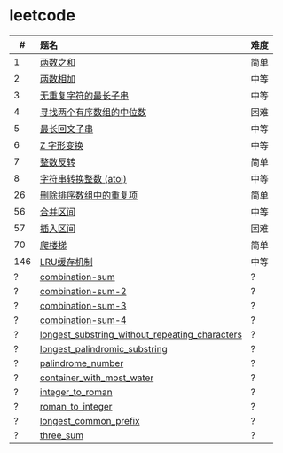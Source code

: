 # leetcode

| #   | 题名                                                                                                     | 难度 |
| --- | :------------------------------------------------------------------------------------------------------- | ---- |
| 1   | [两数之和](docs/two_sum.md)                                                                              | 简单 |
| 2   | [两数相加](docs/add_two_numbers.md)                                                                      | 中等 |
| 3   | [无重复字符的最长子串](docs/length_of_longest_substring.md)                                              | 中等 |
| 4   | [寻找两个有序数组的中位数](docs/find_median_sorted_arrays.md)                                            | 困难 |
| 5   | [最长回文子串](docs/longest_palindrome.md)                                                               | 中等 |
| 6   | [Z 字形变换](docs/zigzag-conversion.md)                                                                  | 中等 |
| 7   | [整数反转](docs/reverse-integer.md)                                                                      | 简单 |
| 8   | [字符串转换整数 (atoi)](docs/string_to_integer_atoi.md)                                                  | 中等 |
| 26  | [删除排序数组中的重复项](docs/no_0026_remove_duplicates_from_sorted_array.md)                            | 简单 |
| 56  | [合并区间](docs/merge-intervals.md)                                                                      | 中等 |
| 57  | [插入区间](docs/insert-interval.md)                                                                      | 困难 |
| 70  | [爬楼梯](docs/no_0070_climbing-stairs.md)                                                                | 简单 |
| 146 | [LRU缓存机制](docs/no_0146_lru_cache.md)                                                                 | 中等 |
| ?   | [combination-sum](docs/combination_sum.md)                                                               | ?    |
| ?   | [combination-sum-2](docs/combination_sum_2.md)                                                           | ?    |
| ?   | [combination-sum-3](docs/combination_sum_3.md)                                                           | ?    |
| ?   | [combination-sum-4](docs/combination_sum_4.md)                                                           | ?    |
| ?   | [longest_substring_without_repeating_characters](docs/longest_substring_without_repeating_characters.md) | ?    |
| ?   | [longest_palindromic_substring](docs/longest_palindromic_substring.md)                                   | ?    |
| ?   | [palindrome_number](docs/palindrome_number.md)                                                           | ?    |
| ?   | [container_with_most_water](docs/container_with_most_water.md)                                           | ?    |
| ?   | [integer_to_roman](docs/integer_to_roman.md)                                                             | ?    |
| ?   | [roman_to_integer](docs/roman_to_integer.md)                                                             | ?    |
| ?   | [longest_common_prefix](docs/longest_common_prefix.md)                                                   | ?    |
| ?   | [three_sum](docs/three_sum.md)                                                                           | ?    |